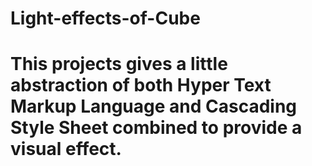 # Light-effects-of-Cube
# This projects gives a little abstraction of both Hyper Text Markup Language and Cascading Style Sheet combined to provide a visual effect.
